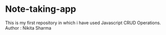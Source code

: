 # Note-taking-app
This is my first repository in which i have used Javascript CRUD Operations.
<br>
Author : Nikita Sharma
